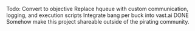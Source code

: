 Todo:
    Convert to objective
    Replace hqueue with custom communication, logging, and execution scripts
    Integrate bang per buck into vast.ai DONE
    Somehow make this project shareable outside of the pirating community.